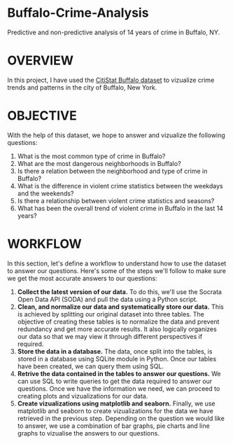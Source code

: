 # Buffalo-Crime-Analysis
Predictive and non-predictive analysis of 14 years of crime in Buffalo, NY.

# OVERVIEW
In this project, I have used the [CitiStat Buffalo dataset](https://data.buffalony.gov/Public-Safety/Crime-Incidents/d6g9-xbgu) to vizualize crime trends and patterns in the city of Buffalo, New York. 

# OBJECTIVE
With the help of this dataset, we hope to answer and vizualize the following questions: 
1. What is the most common type of crime in Buffalo?
2. What are the most dangerous neighborhoods in Buffalo?
3. Is there a relation between the neighborhood and type of crime in Buffalo?
4. What is the difference in violent crime statistics between the weekdays and the weekends?
5. Is there a relationship between violent crime statistics and seasons?
6. What has been the overall trend of violent crime in Buffalo in the last 14 years?

# WORKFLOW
In this section, let's define a workflow to understand how to use the dataset to answer our questions. Here's some of the steps we'll follow to make sure we get the most accurate answers to our questions:
1. **Collect the latest version of our data.** To do this, we'll use the Socrata Open Data API (SODA) and pull the data using a Python script.
2. **Clean, and normalize our data and systematically store our data.** This is achieved by splitting our original dataset into three tables. The objective of creating these tables is to normalize the data and prevent redundancy and get more accurate results. It also logically organizes our data so that we may view it through different perspectives if required.
3. **Store the data in a database.** The data, once split into the tables, is stored in a database using SQLite module in Python. Once our tables have been created, we can query them using SQL.
4. **Retrive the data contained in the tables to answer our questions.** We can use SQL to write queries to get the data required to answer our questions. Once we have the information we need, we can proceed to creating plots and vizualizations for our data.
5. **Create vizualizations using matplotlib and seaborn.** Finally, we use matplotlib and seaborn to create vizualizations for the data we have retrieved in the previous step. Depending on the question we would like to answer, we use a combination of bar graphs, pie charts and line graphs to vizualise the answers to our questions.

